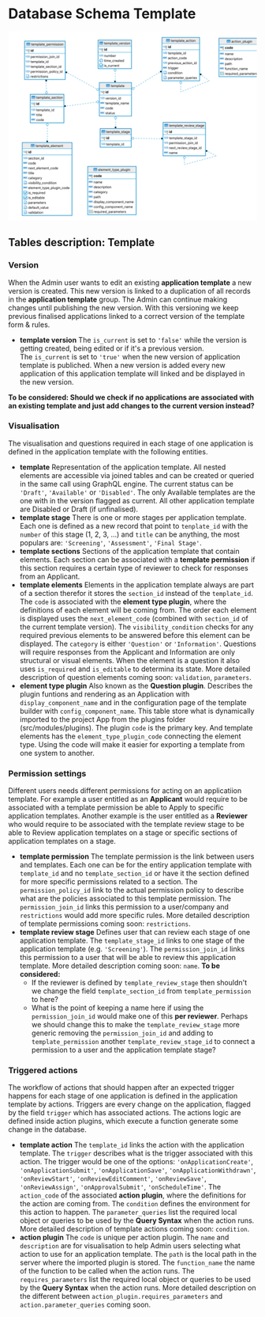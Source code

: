 # Database Schema Template

![Database Schema](images/database-schema-template.png)

## Tables description: Template

### Version
When the Admin user wants to edit an existing <b>application template</b> a new version is created. This new version is linked to a duplication of all records in the <b>application template</b> group. The Admin can continue making changes until publishing the new version.
With this versioning we keep previous finalised applications linked to a correct version of the template form & rules. 

* <b>template version</b>
The `is_current` is set to `'false'` while the version is getting created, being edited or if it's a previous version.  
The `is_current` is set to `'true'` when the new version of application template is publiched. 
When a new version is added every new application of this application template will linked and be displayed in the new version.

<b>To be considered: Should we check if no applications are associated with an existing template and just add changes to the current version instead?</b>

### Visualisation
The visualisation and questions required in each stage of one application is defined in the application template with the following entities. 
* <b>template</b>
Representation of the application template. All nested elements are accessible via joined tables and can be created or queried in the same call using GraphQL engine. The current status can be `'Draft'`, `'Available'` or `'Disabled'`. The only Available templates are the one with in the version flagged as current. All other application template are Disabled or Draft (if unfinalised).
* <b>template stage</b>
There is one or more stages per application template. Each one is defined as a new record that point to `tenplate_id` with the `number` of this stage (1, 2, 3, ...) and `title` can be anything, the most populars are: `'Screening'`, `'Assessment'`, `'Final Stage'`.
* <b>template sections</b>
Sections of the application template that contain elements. Each section can be associated with a <b>template permission</b> if this section requires a certain type of reviewer to check for responses from an Applicant.
* <b>template elements</b>
Elements in the application template always are part of a section therefor it stores the `section_id` instead of the `template_id`.
The `code` is associated with the <b>element type plugin</b>, where the definitions of each element will be coming from.
The order each element is displayed uses the `next_element_code` (combined with `section_id` of the current template version).
The `visibility_condition` checks for any required previous elements to be answered before this element can be displayed. 
The `category` is either `'Question'` or `'Information'`. 
Questions will require responses from the Applicant and Information are only structural or visual elements. 
When the element is a question it also uses `is_required` and `is_editable` to determina its state. 
More detailed description of question elements coming soon: `validation`, `parameters`. 
* <b>element type plugin</b> 
Also known as the <b>Question plugin</b>. Describes the plugin funtions and rendering as an Application with `display_component_name` and in the configuration page of the template builder with `config_component_name`. 
This table store what is dynamically imported to the project App from the plugins folder (src/modules/plugins). The plugin `code` is the primary key. And template elements has the `element_type_plugin_code` connecting the element type. Using the code will make it easier for exporting a template from one system to another.

### Permission settings
Different users needs different permissions for acting on an applicatiion template. For example a user entitled as an <b>Applicant</b> would require to be associated with a template permission be able to Apply to specific application templates. Another example is the user entitled as a <b>Reviewer</b> who would require to be associated with the template review stage to be able to Review application templates on a stage or specific sections of application templates on a stage.
* <b>template permission</b>
The template permission is the link between users and templates. Each one can be for the entiry application template with `template_id` and no `template_section_id` or have it the section defined for more specific permissions related to a section.
The `permission_policy_id` link to the actual permission policy to describe what are the policies associated to this template permission.
The `permission_join_id` links this permission to a user/company and `restrictions` would add more specific rules.
More detailed description of template permissions coming soon: `restrictions`.
* <b>template review stage</b>
Defines user that can review each stage of one application template.
The `template_stage_id` links to one stage of the application template (e.g. `'Screening'`).
The `permission_join_id` links this permission to a user that will be able to review this application template.
More detailed description coming soon: `name`.
<b>To be considered:</b>
  * If the reviewer is defined by `template_review_stage` then shouldn't we change the field `template_section_id` from `template_permission` to here?
  * What is the point of keeping a name here if using the `permission_join_id` would make one of this <b>per reviewer</b>. Perhaps we should change this to make the `template_review_stage` more generic removing the `permission_join_id` and adding to `template_permission` another `template_review_stage_id` to connect a permission to a user and the application template stage?

### Triggered actions
The workflow of actions that should happen after an expected trigger happens for each stage of one application is defined in the application template by actions. Triggers are every change on the application, flagged by the field `trigger` which has associated actions.
The actions logic are defined inside action plugins, which execute a function generate some change in the database.

* <b>template action</b>
The `template_id` links the action with the application template. 
The `trigger` describes what is the trigger associated with this action. The trigger would be one of the options: `'onApplicationCreate'`, `'onApplicationSubmit'`, `'onApplicationSave'`, `'onApplicationWithdrawn'`, `'onReviewStart'`, `'onReviewEditComment'`, `'onReviewSave'`, `'onReviewAssign'`, `'onApprovalSubmit'`, `'onScheduleTime'`.
The `action_code` of the associated <b>action plugin</b>, where the definitions for the action are coming from. 
The `condition` defines the environment for this action to happen.
The `parameter_queries` list the required local object or queries to be used by the <b>Query Syntax</b> when the action runs.
More detailed description of template actions coming soon: `condition`.
* <b>action plugin</b>
The `code` is unique per action plugin.
The `name` and `description` are for visualisation to help Admin users selecting what action to use for an application template.
The `path` is the local path in the server where the imported plugin is stored.
The `function_name` the name of the function to be called when the action runs.
The `requires_parameters` list the required local object or queries to be used by the <b>Query Syntax</b> when the action runs.
More detailed description on the different between `action_plugin.requires_parameters` and `action.parameter_queries` coming soon.